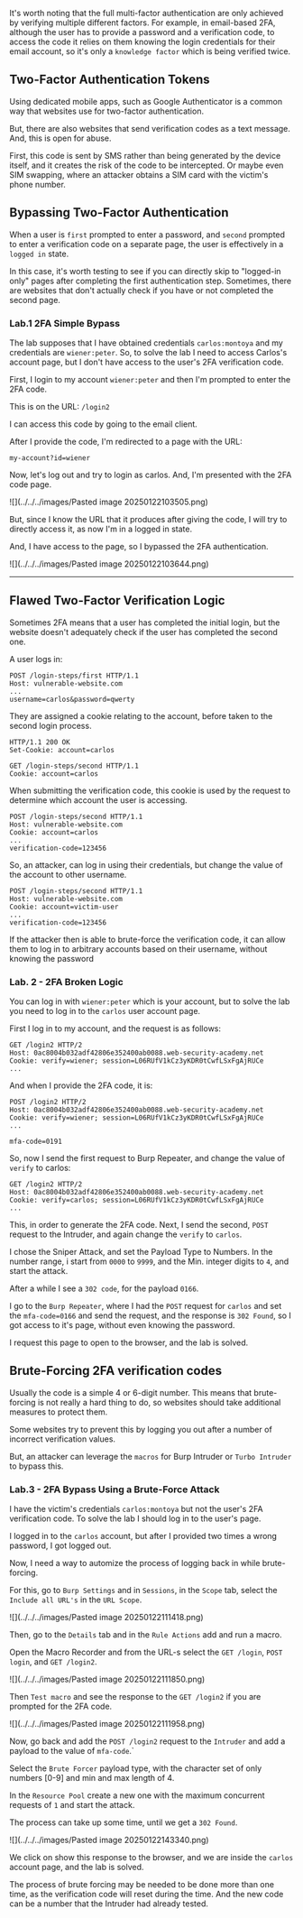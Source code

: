 It's worth noting that the full multi-factor authentication are only achieved by verifying multiple different factors. For example, in email-based 2FA, although the user has to provide a password and a verification code, to access the code it relies on them knowing the login credentials for their email account, so it's only a `knowledge factor` which is being verified twice.

## Two-Factor Authentication Tokens

Using dedicated mobile apps, such as Google Authenticator is a common way that websites use for two-factor authentication.

But, there are also websites that send verification codes as a text message. And, this is open for abuse.

First, this code is sent by SMS rather than being generated by the device itself, and it creates the risk of the code to be intercepted. Or maybe even SIM swapping, where an attacker obtains a SIM card with the victim's phone number.

## Bypassing Two-Factor Authentication

When a user is `first` prompted to enter a password, and `second` prompted to enter a verification code on a separate page, the user is effectively in a `logged in` state.

In this case, it's worth testing to see if you can directly skip to "logged-in only" pages after completing the first authentication step. Sometimes, there are websites that don't actually check if you have or not completed the second page.

### Lab.1 2FA Simple Bypass

The lab supposes that I have obtained credentials `carlos:montoya` and my credentials are `wiener:peter`. So, to solve the lab I need to access Carlos's account page, but I don't have access to the user's 2FA verification code.

First, I login to my account `wiener:peter` and then I'm prompted to enter the 2FA code. 

This is on the URL: `/login2`

I can access this code by going to the email client.

After I provide the code, I'm redirected to a page with the URL:

`my-account?id=wiener`

Now, let's log out and try to login as carlos. And, I'm presented with the 2FA code page.

![](../../../images/Pasted image 20250122103505.png)

But, since I know the URL that it produces after giving the code, I will try to directly access it, as now I'm in a logged in state.

And, I have access to the page, so I bypassed the 2FA authentication.

![](../../../images/Pasted image 20250122103644.png)

-------

## Flawed Two-Factor Verification Logic

Sometimes 2FA means that a user has completed the initial login, but the website doesn't adequately check if the user has completed the second one.

A user logs in:

```http
POST /login-steps/first HTTP/1.1
Host: vulnerable-website.com
...
username=carlos&password=qwerty
```

They are assigned a cookie relating to the account, before taken to the second login process.

```http
HTTP/1.1 200 OK
Set-Cookie: account=carlos

GET /login-steps/second HTTP/1.1
Cookie: account=carlos
```

When submitting the verification code, this cookie is used by the request to determine which account the user is accessing.

```http
POST /login-steps/second HTTP/1.1
Host: vulnerable-website.com
Cookie: account=carlos
...
verification-code=123456
```

So, an attacker, can log in using their credentials, but change the value of the account to other username.

```http
POST /login-steps/second HTTP/1.1
Host: vulnerable-website.com
Cookie: account=victim-user
...
verification-code=123456
```

If the attacker then is able to brute-force the verification code, it can allow them to log in to arbitrary accounts based on their username, without knowing the password

### Lab. 2 - 2FA Broken Logic

You can log in with `wiener:peter` which is your account, but to solve the lab you need to log in to the `carlos` user account page.

First I log in to my account, and the request is as follows:

```http
GET /login2 HTTP/2
Host: 0ac8004b032adf42806e352400ab0088.web-security-academy.net
Cookie: verify=wiener; session=L06RUfV1kCz3yKDR0tCwfLSxFgAjRUCe
...
```

And when I provide the 2FA code, it is:

```http
POST /login2 HTTP/2
Host: 0ac8004b032adf42806e352400ab0088.web-security-academy.net
Cookie: verify=wiener; session=L06RUfV1kCz3yKDR0tCwfLSxFgAjRUCe
...

mfa-code=0191
```

So, now I send the first request to Burp Repeater, and change the value of `verify` to carlos:

```http
GET /login2 HTTP/2
Host: 0ac8004b032adf42806e352400ab0088.web-security-academy.net
Cookie: verify=carlos; session=L06RUfV1kCz3yKDR0tCwfLSxFgAjRUCe
...
```

This, in order to generate the 2FA code. Next, I send the second, `POST` request to the Intruder, and again change the `verify` to `carlos`.

I chose the Sniper Attack, and set the Payload Type to Numbers. In the number range, i start from `0000` to `9999`, and the Min. integer digits to `4`, and start the attack.

After a while I see a `302 code`, for the payload `0166`.

I go to the `Burp Repeater`, where I had the `POST` request for `carlos` and set the `mfa-code=0166` and send the request, and the response is `302 Found`, so I got access to it's page, without even knowing the password.

I request this page to open to the browser, and the lab is solved.

## Brute-Forcing 2FA verification codes

Usually the code is a simple 4 or 6-digit number. This means that brute-forcing is not really a hard thing to do, so websites should take additional measures to protect them.

Some websites try to prevent this by logging you out after a number of incorrect verification values. 

But, an attacker can leverage the `macros` for Burp Intruder or `Turbo Intruder` to bypass this.

### Lab.3 - 2FA Bypass Using a Brute-Force Attack

I have the victim's credentials `carlos:montoya` but not the user's 2FA verification code. To solve the lab I should log in to the user's page.

I logged in to the `carlos` account, but after I provided two times a wrong password, I got logged out.

Now, I need a way to automize the process of logging back in while brute-forcing.

For this, go to `Burp Settings` and in `Sessions`, in the `Scope` tab, select the `Include all URL's` in the `URL Scope`.

![](../../../images/Pasted image 20250122111418.png)

Then, go to the `Details` tab and in the `Rule Actions` add and run a macro.

Open the Macro Recorder and from the URL-s select the `GET /login`, `POST login`, and `GET /login2`.

![](../../../images/Pasted image 20250122111850.png)

Then `Test macro` and see the response to the `GET /login2` if you are prompted for the 2FA code.

![](../../../images/Pasted image 20250122111958.png)

Now, go back and add the `POST /login2` request to the `Intruder` and add a payload to the value of `mfa-code`.`

Select the `Brute Forcer` payload type, with the character set of only numbers [0-9] and min and max length of 4.

In the `Resource Pool` create a new one with the maximum concurrent requests of `1` and start the attack.

The process can take up some time, until we get a `302 Found`.

![](../../../images/Pasted image 20250122143340.png)

We click on show this response to the browser, and we are inside the `carlos` account page, and the lab is solved.

The process of brute forcing may be needed to be done more than one time, as the verification code will reset during the time. And the new code can be a number that the Intruder had already tested.